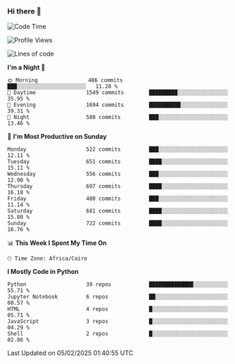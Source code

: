 ### Hi there 👋

<!--
**AMR-KELEG/AMR-KELEG** is a ✨ _special_ ✨ repository because its `README.md` (this file) appears on your GitHub profile.

Here are some ideas to get you started:

- 🔭 I’m currently working on ...
- 🌱 I’m currently learning ...
- 👯 I’m looking to collaborate on ...
- 🤔 I’m looking for help with ...
- 💬 Ask me about ...
- 📫 How to reach me: ...
- 😄 Pronouns: ...
- ⚡ Fun fact: ...
-->

<!--START_SECTION:waka-->
![Code Time](http://img.shields.io/badge/Code%20Time-0%20secs-blue)

![Profile Views](http://img.shields.io/badge/Profile%20Views-0-blue)

![Lines of code](https://img.shields.io/badge/From%20Hello%20World%20I%27ve%20Written-25.7%20million%20lines%20of%20code-blue)

**I'm a Night 🦉** 

```text
🌞 Morning                486 commits         ███░░░░░░░░░░░░░░░░░░░░░░   11.28 % 
🌆 Daytime                1549 commits        █████████░░░░░░░░░░░░░░░░   35.95 % 
🌃 Evening                1694 commits        ██████████░░░░░░░░░░░░░░░   39.31 % 
🌙 Night                  580 commits         ███░░░░░░░░░░░░░░░░░░░░░░   13.46 % 
```
📅 **I'm Most Productive on Sunday** 

```text
Monday                   522 commits         ███░░░░░░░░░░░░░░░░░░░░░░   12.11 % 
Tuesday                  651 commits         ████░░░░░░░░░░░░░░░░░░░░░   15.11 % 
Wednesday                556 commits         ███░░░░░░░░░░░░░░░░░░░░░░   12.90 % 
Thursday                 697 commits         ████░░░░░░░░░░░░░░░░░░░░░   16.18 % 
Friday                   480 commits         ███░░░░░░░░░░░░░░░░░░░░░░   11.14 % 
Saturday                 681 commits         ████░░░░░░░░░░░░░░░░░░░░░   15.80 % 
Sunday                   722 commits         ████░░░░░░░░░░░░░░░░░░░░░   16.76 % 
```


📊 **This Week I Spent My Time On** 

```text
🕑︎ Time Zone: Africa/Cairo
```

**I Mostly Code in Python** 

```text
Python                   39 repos            ██████████████░░░░░░░░░░░   55.71 % 
Jupyter Notebook         6 repos             ██░░░░░░░░░░░░░░░░░░░░░░░   08.57 % 
HTML                     4 repos             █░░░░░░░░░░░░░░░░░░░░░░░░   05.71 % 
JavaScript               3 repos             █░░░░░░░░░░░░░░░░░░░░░░░░   04.29 % 
Shell                    2 repos             █░░░░░░░░░░░░░░░░░░░░░░░░   02.86 % 
```




 Last Updated on 05/02/2025 01:40:55 UTC
<!--END_SECTION:waka-->
